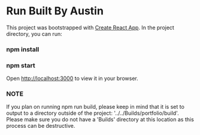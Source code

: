 # Run Built By Austin

This project was bootstrapped with [Create React App](https://github.com/facebook/create-react-app). In the project directory, you can run:

### npm install

### npm start

Open [http://localhost:3000](http://localhost:3000) to view it in your browser.

### NOTE
If you plan on running npm run build, please keep in mind that it is set to output to a directory outside of the project: '../../Builds/portfolio/build'. Please make sure you do not have a 'Builds' directory at this location as this process can be destructive.
